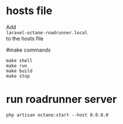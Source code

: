 # hosts file
Add\
`laravel-octane-roadrunner.local`\
to the hosts file

#make commands
```
make shell
make run
make build
make stop
```

# run roadrunner server
```
php artisan octane:start --host 0.0.0.0
```